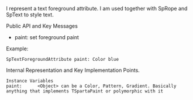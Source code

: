 I represent a text foreground attribute.
I am used together with SpRope and SpText to style text.

Public API and Key Messages

- paint: set foreground paint

Example:

	SpTextForegroundAttribute paint: Color blue
 
Internal Representation and Key Implementation Points.

    Instance Variables
	paint:		<Object> can be a Color, Pattern, Gradient. Basically anything that implements TSpartaPaint or polymorphic with it